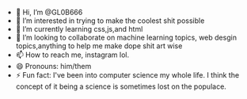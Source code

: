 - 👋 Hi, I’m @GL0B666
- 👀 I’m interested in trying to make the coolest shit possible
- 🌱 I’m currently learning  css,js,and html
- 💞️ I’m looking to collaborate on machine learning topics, web desgin topics,anything to help me make dope shit 
art wise
- 📫 How to reach me, instagram lol.
- 😄 Pronouns: him/them
- ⚡ Fun fact: I've been into computer science my whole life. I think the concept of it being a science is sometimes lost on the populace.

<!---
GL0B666/GL0B666 is a ✨ special ✨ repository because its `README.md` (this file) appears on your GitHub profile.
You can click the Preview link to take a look at your changes.
--->
